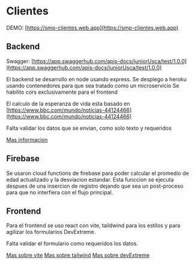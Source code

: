# Clientes

DEMO: [https://smp-clientes.web.app](https://smp-clientes.web.app)

## Backend

Swagger: [https://app.swaggerhub.com/apis-docs/juniorUsca/test/1.0.0](https://app.swaggerhub.com/apis-docs/juniorUsca/test/1.0.0)

El backend se desarrollo en node usando express.
Se desplego a heroku usando contenedores para que sea tratado como un microservicio
Se habilito cors exclusivamente para el frontend

El calculo de la esperanza de vida esta basado en [https://www.bbc.com/mundo/noticias-44124466](https://www.bbc.com/mundo/noticias-44124466)

Falta validar los datos que se envian, como solo texto y requeridos

[Mas informacion](https://devcenter.heroku.com/categories/deploying-with-docker)

## Firebase

Se usaron cloud functions de firebase para poder calcular el promedio de edad actualizado
y la desviacion estandar.
Esta funccion se ejecuta despues de una insercion de registro dejando que sea un
post-proceso para que no interfiera con el flujo principal.

## Frontend

Para el frontend se uso react con vite, taildwind para los estilos y para agilizar los formularios DevExtreme.

Falta validar el formulario como requeridos los datos.

[Mas sobre vite](https://vitejs.dev/)
[Mas sobre tailwind](https://tailwindcss.com/)
[Mas sobre devExtreme](https://js.devexpress.com/Demos/WidgetsGallery/Demo/TextBox/Overview/React/Light)
